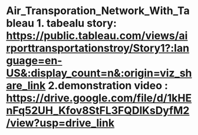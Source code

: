 # Air_Transporation_Network_With_Tableau        1. tabealu story: https://public.tableau.com/views/airporttransportationstroy/Story1?:language=en-US&:display_count=n&:origin=viz_share_link           2.demonstration video : https://drive.google.com/file/d/1kHEnFq52UH_Kfov8StFL3FQDlKsDyfM2/view?usp=drive_link
